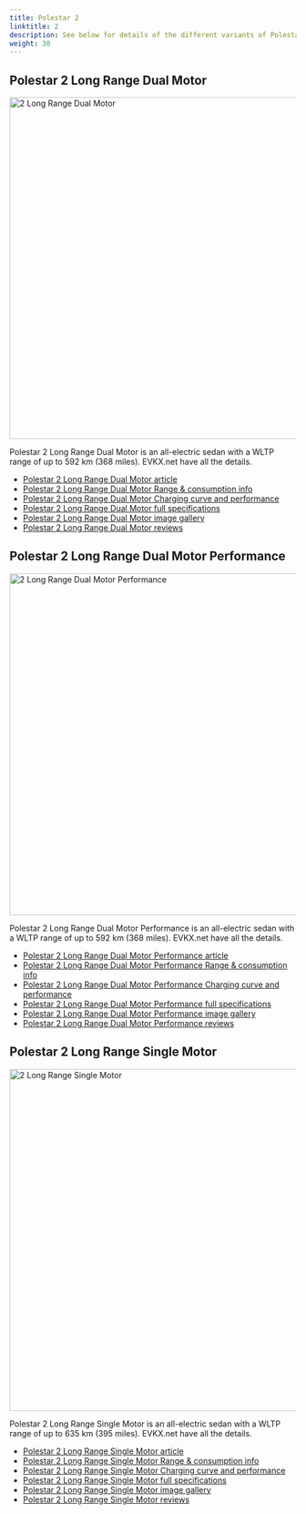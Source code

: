 ```yaml
---
title: Polestar 2
linktitle: 2
description: See below for details of the different variants of Polestar 2
weight: 30
---
```

## Polestar 2 Long Range Dual Motor

<a href="/models/polestar/2/2_long_range_dual_motor/"><img src="https://media.evkx.net/multimedia/models/polestar/2/2_long_range_dual_motor/main_1_st.jpg" width="800" height="600" alt="2 Long Range Dual Motor" ></a>

Polestar 2 Long Range Dual Motor is an all-electric sedan with a WLTP range of up to 592 km (368 miles). EVKX.net have all the details. 

- [Polestar 2 Long Range Dual Motor article](/models/polestar/2/2_long_range_dual_motor/)
- [Polestar 2 Long Range Dual Motor Range & consumption info](/models/polestar/2/2_long_range_dual_motor//rangeandconsumption)
- [Polestar 2 Long Range Dual Motor Charging curve and performance](/models/polestar/2/2_long_range_dual_motor//chargingcurve)
- [Polestar 2 Long Range Dual Motor full specifications](/models/polestar/2/2_long_range_dual_motor//specifications)
- [Polestar 2 Long Range Dual Motor image gallery](/models/polestar/2/2_long_range_dual_motor//gallery)
- [Polestar 2 Long Range Dual Motor reviews](/models/polestar/2/2_long_range_dual_motor//reviews)

## Polestar 2 Long Range Dual Motor Performance

<a href="/models/polestar/2/2_long_range_dual_motor_performance/"><img src="https://media.evkx.net/multimedia/models/polestar/2/2_long_range_dual_motor_performance/main_1_st.jpg" width="800" height="600" alt="2 Long Range Dual Motor Performance" ></a>

Polestar 2 Long Range Dual Motor Performance is an all-electric sedan with a WLTP range of up to 592 km (368 miles). EVKX.net have all the details. 

- [Polestar 2 Long Range Dual Motor Performance article](/models/polestar/2/2_long_range_dual_motor_performance/)
- [Polestar 2 Long Range Dual Motor Performance Range & consumption info](/models/polestar/2/2_long_range_dual_motor_performance//rangeandconsumption)
- [Polestar 2 Long Range Dual Motor Performance Charging curve and performance](/models/polestar/2/2_long_range_dual_motor_performance//chargingcurve)
- [Polestar 2 Long Range Dual Motor Performance full specifications](/models/polestar/2/2_long_range_dual_motor_performance//specifications)
- [Polestar 2 Long Range Dual Motor Performance image gallery](/models/polestar/2/2_long_range_dual_motor_performance//gallery)
- [Polestar 2 Long Range Dual Motor Performance reviews](/models/polestar/2/2_long_range_dual_motor_performance//reviews)

## Polestar 2 Long Range Single Motor

<a href="/models/polestar/2/2_long_range_single_motor/"><img src="https://media.evkx.net/multimedia/models/polestar/2/2_long_range_single_motor/main_1_st.jpg" width="800" height="600" alt="2 Long Range Single Motor" ></a>

Polestar 2 Long Range Single Motor is an all-electric sedan with a WLTP range of up to 635 km (395 miles). EVKX.net have all the details. 

- [Polestar 2 Long Range Single Motor article](/models/polestar/2/2_long_range_single_motor/)
- [Polestar 2 Long Range Single Motor Range & consumption info](/models/polestar/2/2_long_range_single_motor//rangeandconsumption)
- [Polestar 2 Long Range Single Motor Charging curve and performance](/models/polestar/2/2_long_range_single_motor//chargingcurve)
- [Polestar 2 Long Range Single Motor full specifications](/models/polestar/2/2_long_range_single_motor//specifications)
- [Polestar 2 Long Range Single Motor image gallery](/models/polestar/2/2_long_range_single_motor//gallery)
- [Polestar 2 Long Range Single Motor reviews](/models/polestar/2/2_long_range_single_motor//reviews)

